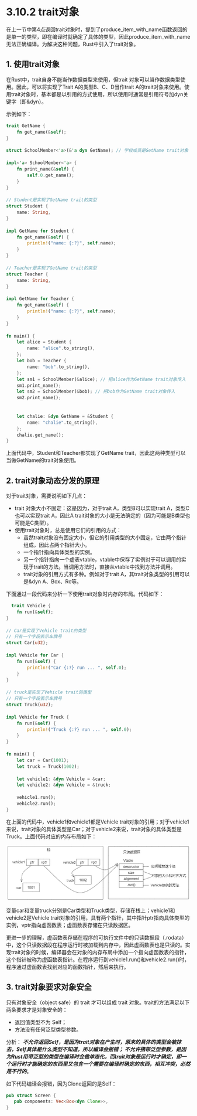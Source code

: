 # 3.10.2 trait对象

在上一节中第4点返回trait对象时，提到了produce_item_with_name函数返回的是单一的类型，即在编译时就确定了具体的类型，因此produce_item_with_name无法正确编译。为解决这种问题，Rust中引入了trait对象。

## 1. 使用trait对象

在Rust中，trait自身不能当作数据类型来使用，但trait 对象可以当作数据类型使用。因此，可以将实现了Trait A的类型B、C、D当作trait A的trait对象来使用。使用trait对象时，基本都是以引用的方式使用，所以使用时通常是引用符号加dyn关键字（即&dyn）。

示例如下：
```Rust
trait GetName {
    fn get_name(&self);
}

struct SchoolMember<'a>(&'a dyn GetName); // 学校成员是GetName trait对象

impl<'a> SchoolMember<'a> {
    fn print_name(&self) {
        self.0.get_name();
    }
}

// Student是实现了GetName trait的类型
struct Student {
    name: String,
}

impl GetName for Student {
    fn get_name(&self) {
        println!("name: {:?}", self.name);
    }
}

// Teacher是实现了GetName trait的类型
struct Teacher {
    name: String,
}

impl GetName for Teacher {
    fn get_name(&self) {
        println!("name: {:?}", self.name);
    }
}

fn main() {
    let alice = Student {
        name: "alice".to_string(),
    };
    let bob = Teacher {
        name: "bob".to_string(),
    };
    let sm1 = SchoolMember(&alice); // 把alice作为GetName trait对象传入
    sm1.print_name();
    let sm2 = SchoolMember(&bob); // 把bob作为GetName trait对象传入
    sm2.print_name();


    let chalie: &dyn GetName = &Student {
        name: "chalie".to_string(),
    };
    chalie.get_name();
}
```
上面代码中，Student和Teacher都实现了GetName trait，因此这两种类型可以当做GetName的trait对象使用。

## 2. trait对象动态分发的原理

对于trait对象，需要说明如下几点：

- trait 对象大小不固定：这是因为，对于trait A，类型B可以实现trait A，类型C也可以实现trait A，因此A trait对象的大小是无法确定的（因为可能是B类型也可能是C类型）。 
- 使用trait对象时，总是使用它们的引用的方式：
  - 虽然trait对象没有固定大小，但它的引用类型的大小固定，它由两个指针组成，因此占两个指针大小。
  - 一个指针指向具体类型的实例。
  - 另一个指针指向一个虚表vtable，vtable中保存了实例对于可以调用的实现于trait的方法。当调用方法时，直接从vtable中找到方法并调用。
  - trait对象的引用方式有多种。例如对于trait A，其trait对象类型的引用可以是&dyn A、Box<dyn A>、Rc<dyn A>等。

下面通过一段代码来分析一下使用trait对象时内存的布局。代码如下：
```Rust
  trait Vehicle {
    fn run(&self);
}

// Car是实现了Vehicle trait的类型
// 只有一个字段表示车牌号
struct Car(u32);

impl Vehicle for Car {
    fn run(&self) {
        println!("Car {:?} run ... ", self.0);
    }
}

// truck是实现了Vehicle trait的类型
// 只有一个字段表示车牌号
struct Truck(u32);

impl Vehicle for Truck {
    fn run(&self) {
        println!("Truck {:?} run ... ", self.0);
    }
}

fn main() {
    let car = Car(1001);
    let truck = Truck(1002);

    let vehicle1: &dyn Vehicle = &car;
    let vehicle2: &dyn Vehicle = &truck;

    vehicle1.run();
    vehicle2.run();
}
```  
在上面的代码中，vehicle1和vehicle1都是Vehicle trait对象的引用；对于vehicle1来说，trait对象的具体类型是Car；对于vehicle2来说，trait对象的具体类型是Truck。上面代码对应的内存布局如下：

  ![注释](../../assets/14.png)
  
变量car和变量truck分别是Car类型和Truck类型，存储在栈上；vehicle1和vehicle2是Vehicle trait对象的引用，具有两个指针，其中指针ptr指向具体类型的实例，vptr指向虚函数表；虚函数表存储在只读数据区。
  
更进一步的理解，虚函数表存储在程序的可执行文件中的只读数据段（.rodata）中，这个只读数据段在程序运行时被加载到内存中，因此虚函数表也是只读的。实现trait对象的时候，编译器会在对象的内存布局中添加一个指向虚函数表的指针，这个指针被称为虚函数表指针。在程序运行到vehicle1.run()和vehicle2.run()时，程序通过虚函数表找到对应的函数指针，然后来执行。

## 3. trait对象要求对象安全
  
只有对象安全（object safe）的 trait 才可以组成 trait 对象。trait的方法满足以下两条要求才是对象安全的：
- 返回值类型不为 Self；
- 方法没有任何泛型类型参数。

分析：
    ***不允许返回Self，是因为trait对象在产生时，原来的具体的类型会被抹去，Self具体是什么类型不知道，所以编译会报错；
    不允许携带泛型参数，是因为Rust用带泛型的类型在编译时会做单态化，而trait对象是运行时才确定，即一个运行时才能确定的东西里又包含一个需要在编译时确定的东西，相互冲突，必然是不行的***。

如下代码编译会报错，因为Clone返回的是Self：
```Rust
pub struct Screen {
   pub components: Vec<Box<dyn Clone>>,
} 
```
